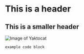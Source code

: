 # This is a header
## This is a smaller header

![Image of Yaktocat](https://octodex.github.com/images/yaktocat.png)

```
example code block
```
